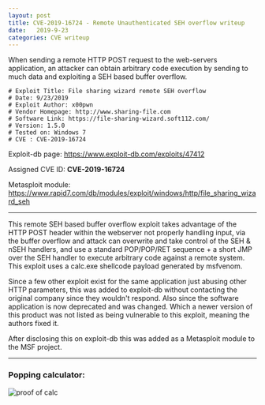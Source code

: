 ```yaml
---
layout: post
title: CVE-2019-16724 - Remote Unauthenticated SEH overflow writeup
date:   2019-9-23
categories: CVE writeup
---
```


When sending a remote HTTP POST request to the web-servers application, an attacker can obtain arbitrary code execution by
sending to much data and exploiting a SEH based buffer overflow.

```
# Exploit Title: File sharing wizard remote SEH overflow
# Date: 9/23/2019
# Exploit Author: x00pwn
# Vendor Homepage: http://www.sharing-file.com
# Software Link: https://file-sharing-wizard.soft112.com/
# Version: 1.5.0	
# Tested on: Windows 7
# CVE : CVE-2019-16724
```

Exploit-db page: https://www.exploit-db.com/exploits/47412

Assigned CVE ID: **CVE-2019-16724**

Metasploit module: https://www.rapid7.com/db/modules/exploit/windows/http/file_sharing_wizard_seh

----

This remote SEH based buffer overflow exploit takes advantage of the HTTP POST header within the webserver not properly handling input, via the buffer overflow and attack can overwrite and take control of the SEH & nSEH handlers, and use a standard POP/POP/RET sequence + a short JMP over the SEH handler to execute arbitrary code against a remote system. This exploit uses a calc.exe shellcode payload generated by msfvenom.

Since a few other exploit exist for the same application just abusing other HTTP parameters, this was added to exploit-db without contacting the original company since they wouldn't respond. Also since the software application is now deprecated and was changed. Which a newer version of this product was not listed as being vulnerable to this exploit, meaning the authors fixed it.

After disclosing this on exploit-db this was added as a Metasploit module to the MSF project.

----

### Popping calculator:

![proof of calc](https://raw.githubusercontent.com/FULLSHADE/Windows-Exploit-Development-Practice/master/CVE-writeups/CVE-2019-16724/proof-calc.png)
